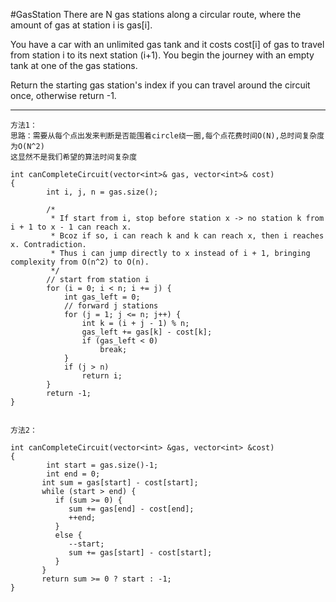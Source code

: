 #GasStation
There are N gas stations along a circular route, where the amount of gas at station i is gas[i].

You have a car with an unlimited gas tank and it costs cost[i] of gas to travel from station i to its next 
station (i+1). You begin the journey with an empty tank at one of the gas stations.

Return the starting gas station's index if you can travel around the circuit once, otherwise return -1.


---


```
方法1：
思路：需要从每个点出发来判断是否能围着circle绕一圈,每个点花费时间O(N),总时间复杂度为O(N^2)
这显然不是我们希望的算法时间复杂度

int canCompleteCircuit(vector<int>& gas, vector<int>& cost)
{
        int i, j, n = gas.size();

        /*
         * If start from i, stop before station x -> no station k from i + 1 to x - 1 can reach x.
         * Bcoz if so, i can reach k and k can reach x, then i reaches x. Contradiction.
         * Thus i can jump directly to x instead of i + 1, bringing complexity from O(n^2) to O(n).
         */
        // start from station i
        for (i = 0; i < n; i += j) {
            int gas_left = 0;
            // forward j stations
            for (j = 1; j <= n; j++) {
                int k = (i + j - 1) % n;
                gas_left += gas[k] - cost[k];
                if (gas_left < 0)
                    break;
            }
            if (j > n)
                return i;
        }
        return -1;
}


方法2：

int canCompleteCircuit(vector<int> &gas, vector<int> &cost)
{
        int start = gas.size()-1;
        int end = 0;
       int sum = gas[start] - cost[start];
       while (start > end) {
          if (sum >= 0) {
             sum += gas[end] - cost[end];
             ++end;
          }
          else {
             --start;
             sum += gas[start] - cost[start];
          }
       }
       return sum >= 0 ? start : -1;
}
```